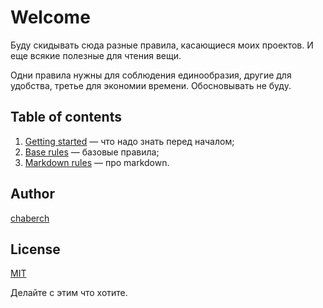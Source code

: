 # Welcome

Буду скидывать сюда разные правила, касающиеся моих проектов.
И еще всякие полезные для чтения вещи.

Одни правила нужны для соблюдения единообразия,
другие для удобства, третье для экономии времени.
Обосновывать не буду.

## Table of contents

1. [Getting started][getting-started] — что надо знать перед началом;
2. [Base rules][base] — базовые правила;
3. [Markdown rules][markdown] — про markdown.

## Author

[chaberch][chaberch]

## License

[MIT][license]

Делайте с этим что хотите.

[getting-started]: getting-started.md
[base]: base.md
[markdown]: markdown.md
[chaberch]: https://github.com/chabErch
[license]: https://github.com/chabErch/how-to-chaberch/blob/main/LICENSE
